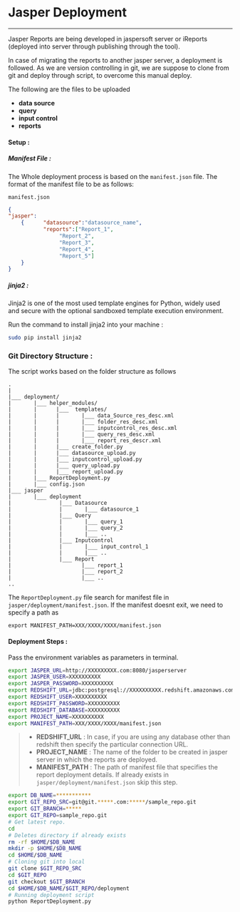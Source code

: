 # Jasper Deployment
---
Jasper Reports are being developed in jaspersoft server or iReports (deployed into server through publishing through the tool).

In case of migrating the reports to another jasper server, a deployment is followed.
As we are version controlling in git, we are suppose to clone from git and deploy through script, to overcome this manual deploy.

The following are the files to be uploaded
- **data source**
- **query**
- **input control**
- **reports**

#### Setup :
##### Manifest File :
The Whole deployment process is based on the `manifest.json` file.
The format of the manifest file to be as follows:

 `manifest.json`
```json
{
"jasper":
	{      "datasource":"datasource_name",
	       "reports":["Report_1",
      			"Report_2",
     			"Report_3",
     			"Report_4",
      			"Report_5"]
	}
}
```
##### jinja2 :
Jinja2 is one of the most used template engines for Python, widely used and secure with the optional sandboxed template execution environment. 

Run the command to install jinja2 into your machine :
```sh
sudo pip install jinja2
```

 ### Git Directory Structure :
The script works based on the folder structure as follows 
```
.
|
|___ deployment/
|       |___ helper_modules/
|       |      |___  templates/
|       |      |       |___ data_Source_res_desc.xml
|       |      |       |___ folder_res_desc.xml 
|       |      |       |___ inputcontrol_res_desc.xml
|       |      |       |___ query_res_desc.xml
|       |      |       |___ report_res_descr.xml
|       |      |___ create_folder.py
|       |      |___ datasource_upload.py
|       |      |___ inputcontrol_upload.py
|       |      |___ query_upload.py
|       |      |___ report_upload.py
|       |___ ReportDeployment.py
|       |___ config.json
|___ jasper
|       |___ deployment
|               |___ Datasource
|               |       |___ datasource_1
|               |___ Query
|               |       |___ query_1
|               |       |___ query_2
|               |       |___ ..
|               |___ Inputcontrol
|               |       |___ input_control_1
|               |       |___ ..
|               |___ Report
|                      |___ report_1
|                      |___ report_2
|                      |___ ..
..
```
The `ReportDeployment.py` file search for manifest file in `jasper/deployment/manifest.json`. If the manifest doesnt exit, we need to specify a path as

```ssh
export MANIFEST_PATH=XXX/XXXX/XXXX/manifest.json
```

#### Deployment Steps :
Pass the environment variables as parameters in terminal.
```sh
export JASPER_URL=http://XXXXXXXXX.com:8080/jasperserver
export JASPER_USER=XXXXXXXXXX
export JASPER_PASSWORD=XXXXXXXXXX
export REDSHIFT_URL=jdbc:postgresql://XXXXXXXXXX.redshift.amazonaws.com:5439
export REDSHIFT_USER=XXXXXXXXXX
export REDSHIFT_PASSWORD=XXXXXXXXXX
export REDSHIFT_DATABASE=XXXXXXXXXX
export PROJECT_NAME=XXXXXXXXXX
export MANIFEST_PATH=XXX/XXXX/XXXX/manifest.json
```

> * **REDSHIFT_URL** :
In case, if you are using any database other than redshift
then specify the particular connection URL.
> * **PROJECT_NAME** :
The name of the folder to be created in jasper server in which the reports are deployed.
> * **MANIFEST_PATH** :
The path of manifest file that specifies the report deployment details.
If already exists in `jasper/deployment/manifest.json` skip this step.

```sh
export DB_NAME=***********
export GIT_REPO_SRC=git@git.*****.com:*****/sample_repo.git
export GIT_BRANCH=*****
export GIT_REPO=sample_repo.git
# Get latest repo. 
cd
# Deletes directory if already exists
rm -rf $HOME/$DB_NAME
mkdir -p $HOME/$DB_NAME
cd $HOME/$DB_NAME
# Cloning git into local
git clone $GIT_REPO_SRC
cd $GIT_REPO
git checkout $GIT_BRANCH
cd $HOME/$DB_NAME/$GIT_REPO/deployment
# Running deployment script
python ReportDeployment.py
```
